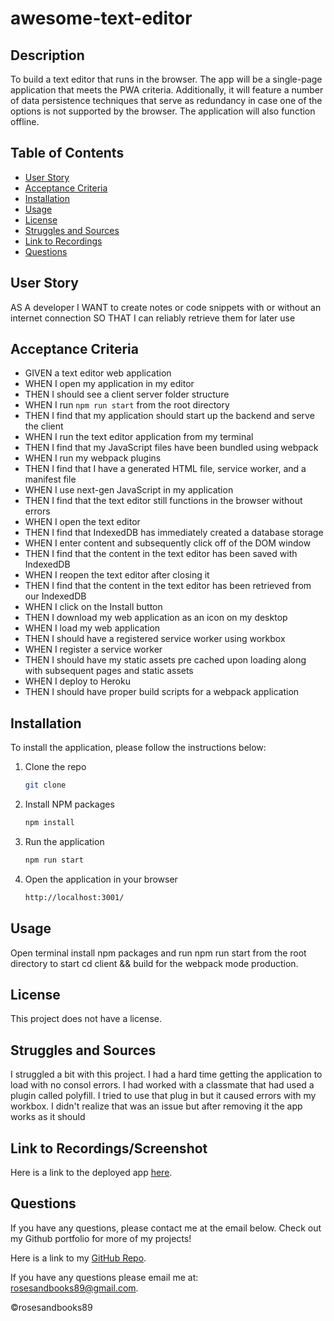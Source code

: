 # awesome-text-editor

## Description
To build a text editor that runs in the browser. The app will be a single-page application that meets the PWA criteria. Additionally, it will feature a number of data persistence techniques that serve as redundancy in case one of the options is not supported by the browser. The application will also function offline.


## Table of Contents
* [User Story](#user-story)
* [Acceptance Criteria](#acceptance-criteria)
* [Installation](#installation)
* [Usage](#usage)
* [License](#license)
* [Struggles and Sources](#struggles-and-sources)
* [Link to Recordings](#link-to-recordings)
* [Questions](#questions)

## User Story

AS A developer
I WANT to create notes or code snippets with or without an internet connection
SO THAT I can reliably retrieve them for later use

## Acceptance Criteria

* GIVEN a text editor web application
* WHEN I open my application in my editor
* THEN I should see a client server folder structure
* WHEN I run `npm run start` from the root directory
* THEN I find that my application should start up the backend and serve the client
* WHEN I run the text editor application from my terminal
* THEN I find that my JavaScript files have been bundled using webpack
* WHEN I run my webpack plugins
* THEN I find that I have a generated HTML file, service worker, and a manifest file
* WHEN I use next-gen JavaScript in my application
* THEN I find that the text editor still functions in the browser without errors
* WHEN I open the text editor
* THEN I find that IndexedDB has immediately created a database storage
* WHEN I enter content and subsequently click off of the DOM window
* THEN I find that the content in the text editor has been saved with IndexedDB
* WHEN I reopen the text editor after closing it
* THEN I find that the content in the text editor has been retrieved from our IndexedDB
* WHEN I click on the Install button
* THEN I download my web application as an icon on my desktop
* WHEN I load my web application
* THEN I should have a registered service worker using workbox
* WHEN I register a service worker
* THEN I should have my static assets pre cached upon loading along with subsequent pages and static assets
* WHEN I deploy to Heroku
* THEN I should have proper build scripts for a webpack application


## Installation
To install the application, please follow the instructions below:

1. Clone the repo
    ```sh
    git clone
    ```
2. Install NPM packages
    ```sh
    npm install
    ```
3. Run the application
    ```sh
    npm run start
    ```
4. Open the application in your browser
    ```sh
    http://localhost:3001/


## Usage

Open terminal install npm packages and run npm run start from the root directory to start cd client && build for the webpack mode production.

## License
This project does not have a license.

## Struggles and Sources
I struggled a bit with this project. I had a hard time getting the application to load with no consol errors. I had worked with a classmate that had used a plugin called polyfill. I tried to use that plug in but it caused errors with my workbox. I didn't realize that was an issue but after removing it the app works as it should


## Link to Recordings/Screenshot
Here is a link to the deployed app [here](https://awesome-text-editor-2023-3b17a5e16de1.herokuapp.com/).

## Questions
If you have any questions, please contact me at the email below. Check out my Github portfolio for more of my projects!

Here is a link to my [GitHub Repo](https://github.com/rosesandbooks89/awesome-text-editor).

If you have any questions please email me at: rosesandbooks89@gmail.com.

©rosesandbooks89